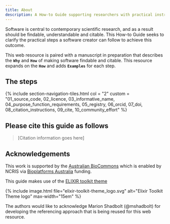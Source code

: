 ```yaml
---
title: About
description: A How-to Guide supporting researchers with practical instructions for making their software findable and citable.
---
```



Software is central to contemporary scientific research, and as a result should be findable, understandable and citable. This How-to Guide seeks to clarify the practical steps a software creator can follow to achieve this outcome. 

This web resource is paired with a manuscript in preparation that describes the **`Why`** and **`How`** of making software
findable and citable. This resource expands on the **`How`** and adds **`Examples`** for each step.


## The steps

{% include section-navigation-tiles.html col = "2" custom = "01_source_code, 02_licence, 03_informative_name, 04_purpose_function_requirements, 05_registry, 06_orcid, 07_doi, 08_citation_instructions, 09_cite, 10_community_effort" %}


## Please cite this guide as follows

> [Citation information goes here]


## Acknowledgements

This work is supported by the [Australian BioCommons](https://www.biocommons.org.au/) which is enabled by NCRIS via [Bioplatforms Australia](https://bioplatforms.com/) funding.

This guide makes use of the [ELIXIR toolkit theme](https://github.com/ELIXIR-Belgium/elixir-toolkit-theme)

{% include image.html file="elixir-toolkit-theme_logo.svg" alt="Elixir Toolkit Theme logo" max-width="15em" %}

The authors would like to acknowledge Marion Shadbolt (@mshadbolt) for developing the referencing approach that is being reused for this web resource. 
